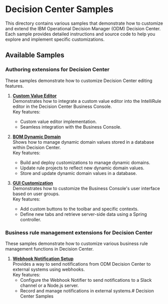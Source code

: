 # Decision Center Samples

This directory contains various samples that demonstrate how to customize and extend the IBM Operational Decision Manager (ODM) Decision Center. Each sample provides detailed instructions and source code to help you explore and implement specific customizations.

## Available Samples

### Authoring extensions for Decision Center

These samples demonstrate how to customize Decision Center editing features.

1. **[Custom Value Editor](./businessvalueeditor/README.md)**  
   Demonstrates how to integrate a custom value editor into the IntelliRule editor in the Decision Center Business Console.  
   Key features:
   - Custom value editor implementation.
   - Seamless integration with the Business Console.

2. **[BOM Dynamic Domain](./dynamicdomain/README.md)**  
   Shows how to manage dynamic domain values stored in a database within Decision Center.  
   Key features:
   - Build and deploy customizations to manage dynamic domains.
   - Update rule projects to reflect new dynamic domain values.
   - Store and update dynamic domain values in a database.

3. **[GUI Customization](./guicustomization/README.md)**  
   Demonstrates how to customize the Business Console's user interface based on user groups.  
   Key features:
   - Add custom buttons to the toolbar and specific contexts.
   - Define new tabs and retrieve server-side data using a Spring controller.

### Business rule management extensions for Decision Center

These samples demonstrate how to customize various business rule management functions in Decision Center.

1. **[Webhook Notification Setup](./webhooknotifier/README.md)**  
   Provides a way to send notifications from ODM Decision Center to external systems using webhooks.  
   Key features:
   - Configure the Webhook Notifier to send notifications to a Slack channel or a Node.js server.
   - Record and manage notifications in external systems.# Decision Center Samples

